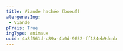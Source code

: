 ```yaml
---
title: Viande hachée (boeuf)
alergenesIng:
 - Viande
pFrais: True
ingType: animaux
uuid: 4a8f561d-c89a-4b0d-9652-ff184eb9deab
---
```

